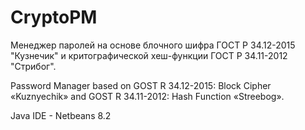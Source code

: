 # CryptoPM
Менеджер паролей на основе блочного шифра ГОСТ Р 34.12-2015 "Кузнечик" и критографической хеш-функции ГОСТ Р 34.11-2012 "Стрибог".

Password Manager based on GOST R 34.12-2015: Block Cipher «Kuznyechik» and GOST R 34.11-2012: Hash Function «Streebog».

Java
IDE - Netbeans 8.2
